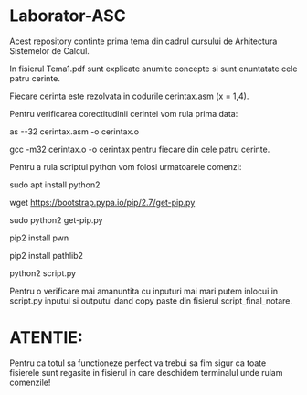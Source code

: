 # Laborator-ASC

Acest repository continte prima tema din cadrul cursului de Arhitectura Sistemelor de Calcul.

In fisierul Tema1.pdf sunt explicate anumite concepte si sunt enuntatate cele patru cerinte.

Fiecare cerinta este rezolvata in codurile cerintax.asm (x = 1,4).

Pentru verificarea corectitudinii cerintei vom rula prima data:

as --32 cerintax.asm -o cerintax.o

gcc -m32 cerintax.o -o cerintax pentru fiecare din cele patru cerinte.

Pentru a rula scriptul python vom folosi urmatoarele comenzi:

sudo apt install python2

wget https://bootstrap.pypa.io/pip/2.7/get-pip.py

sudo python2 get-pip.py

pip2 install pwn

pip2 install pathlib2

python2 script.py

Pentru o verificare mai amanuntita cu inputuri mai mari putem inlocui in script.py inputul si outputul dand copy paste din fisierul script_final_notare.

# ATENTIE:

Pentru ca totul sa functioneze perfect va trebui sa fim sigur ca toate fisierele sunt regasite in fisierul in care deschidem terminalul unde rulam comenzile!
